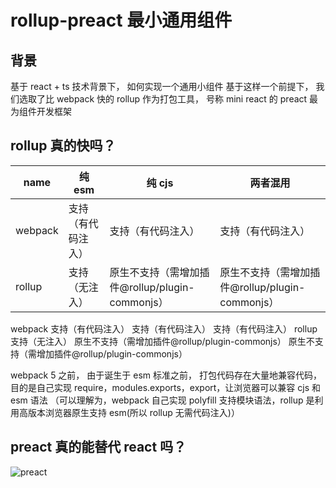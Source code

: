 # rollup-preact 最小通用组件

## 背景

基于 react + ts 技术背景下， 如何实现一个通用小组件
基于这样一个前提下， 我们选取了比 webpack 快的 rollup 作为打包工具，
号称 mini react 的 preact 最为组件开发框架

## rollup 真的快吗？

| name    | 纯 esm             | 纯 cjs                                          | 两者混用                                        |
| ------- | ------------------ | ----------------------------------------------- | ----------------------------------------------- |
| webpack | 支持（有代码注入） | 支持（有代码注入）                              | 支持（有代码注入）                              |
| rollup  | 支持（无注入）     | 原生不支持（需增加插件@rollup/plugin-commonjs） | 原生不支持（需增加插件@rollup/plugin-commonjs） |

webpack 支持（有代码注入） 支持（有代码注入） 支持（有代码注入）
rollup 支持（无注入） 原生不支持（需增加插件@rollup/plugin-commonjs） 原生不支持（需增加插件@rollup/plugin-commonjs）

webpack 5 之前， 由于诞生于 esm 标准之前， 打包代码存在大量地兼容代码，目的是自己实现 require，modules.exports，export，让浏览器可以兼容 cjs 和 esm 语法
（可以理解为，webpack 自己实现 polyfill 支持模块语法，rollup 是利用高版本浏览器原生支持 esm(所以 rollup 无需代码注入)）

## preact 真的能替代 react 吗？

![preact](https://pic3.zhimg.com/v2-f0c8c85f610715fab12cd2bf77ec1bee_b.png)
